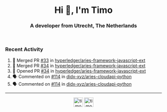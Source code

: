 <h1 align="center">Hi 👋, I'm Timo</h1>
<h3 align="center">A developer from Utrecht, The Netherlands</h3>
<br/>
<!-- https://github.com/rahuldkjain/github-profile-readme-generator --!>

<!--  <p align="left"><img src="https://github-readme-stats.vercel.app/api?username=timoglastra&show_icons=true&count_private=true&" alt="timoglastra" /></p> --!>

<!--
Github language stats
<p align="left"><img src="https://github-readme-stats.vercel.app/api/top-langs/?username=timoglastra&layout=compact" alt="timoglastra" /><p>
-->

<!-- Codestats language stats -->
<!-- <p align="left"><img src="https://codestats-readme.vercel.app/api/top-langs/?username=timoglastra&layout=compact&language_count=12" alt="timoglastra" /><p>    --!>
  
<h3>Recent Activity</h3>

<!--START_SECTION:activity-->
1. 🎉 Merged PR [#33](https://github.com/hyperledger/aries-framework-javascript-ext/pull/33) in [hyperledger/aries-framework-javascript-ext](https://github.com/hyperledger/aries-framework-javascript-ext)
2. 🎉 Merged PR [#34](https://github.com/hyperledger/aries-framework-javascript-ext/pull/34) in [hyperledger/aries-framework-javascript-ext](https://github.com/hyperledger/aries-framework-javascript-ext)
3. 💪 Opened PR [#34](https://github.com/hyperledger/aries-framework-javascript-ext/pull/34) in [hyperledger/aries-framework-javascript-ext](https://github.com/hyperledger/aries-framework-javascript-ext)
4. 🗣 Commented on [#114](https://github.com/didx-xyz/aries-cloudapi-python/issues/114) in [didx-xyz/aries-cloudapi-python](https://github.com/didx-xyz/aries-cloudapi-python)
5. 🗣 Commented on [#114](https://github.com/didx-xyz/aries-cloudapi-python/issues/114) in [didx-xyz/aries-cloudapi-python](https://github.com/didx-xyz/aries-cloudapi-python)
<!--END_SECTION:activity-->

---

<p align="center">
<a href="https://twitter.com/timoglastra" target="blank"><img align="center" src="https://cdn.jsdelivr.net/npm/simple-icons@3.0.1/icons/twitter.svg" alt="timoglastra" height="30" width="30" /></a>
<a href="https://linkedin.com/in/timoglastra" target="blank"><img align="center" src="https://cdn.jsdelivr.net/npm/simple-icons@3.0.1/icons/linkedin.svg" alt="timoglastra" height="30" width="30" /></a>
</p>



